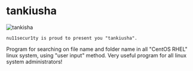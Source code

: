 # tankiusha


![tankisha]("https://raw.githubusercontent.com/nu11secur1ty/tankiusha/master/tankiusha.jpg")


```
nu11secur1ty is proud to present you "tankiusha".
```
Program for searching on file name and folder name in all "CentOS RHEL" linux system, using "user input" method.
Very useful program for all linux system administrators!

